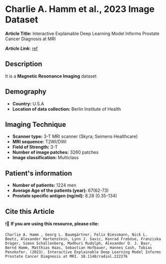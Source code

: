 # **Charlie A. Hamm et al., 2023 Image Dataset**
**Article Title:** Interactive Explainable Deep Learning Model Informs Prostate Cancer Diagnosis at MRI

**_Article Link_:** [ref](https://pubs.rsna.org/doi/pdf/10.1148/radiol.222276)


## **Description**
It is a **Magnetic Resonance Imaging** dataset

## **Demography**
+ **Country:** U.S.A
+ **Location of data collection:** Berlin Institute of Health

## **Imaging Technique**
+ **Scanner type:**   3-T MRI scanner (Skyra; Seimens Healthcare)
+ **MRI sequence:** T2WI/DWI
+ **Field of Strength:** 3-T
+ **Number of image patches:** 3260 patches
+ **Image classification:** Multiclass
  

## **Patient's information**
+ **Number of patients:** 1224 men
+ **Average Age of the patients (year):** 67(62-73)
+ **Prostate specific antigen (ng/ml):** 8.28 (0.35-134)

## **Cite this Article**

❗🛑 **If you are using this resource, please cite:**

```
Charlie A. Hamm , Georg L. Baumgärtner, Felix Biessmann, Nick L. Beetz, Alexander Hartenstein, Lynn J. Savic, Konrad Froböse, Franziska Dräger, Simon Schallenberg, Madhuri Rudolph, Alexander D. J. Baur, Bernd Hamm, Matthias Haas, Sebastian Hofbauer, Hannes Cash, Tobias Penzkofer. (2023). Interactive Explainable Deep Learning Model Informs Prostate Cancer Diagnosis at MRI. 10.1148/radiol.222276

```



